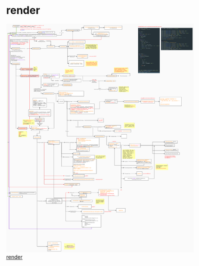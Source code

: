 # render
![render](../resource/jpg/render.png)
[render](https://www.processon.com/view/link/5f85c9321e085307a0892f7e)